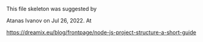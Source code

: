 This file skeleton was suggested by

Atanas Ivanov on Jul 26, 2022. At

https://dreamix.eu/blog/frontpage/node-js-project-structure-a-short-guide